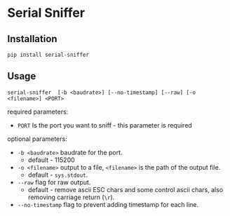 # Serial Sniffer

## Installation

```shell
pip install serial-sniffer
```

## Usage

```shell
serial-sniffer  [-b <baudrate>] [--no-timestamp] [--raw] [-o <filename>] <PORT>
```
required parameters:
- `PORT` Is the port you want to sniff - this parameter is required

optional parameters:
- `-b <baudrate>` baudrate for the port.
  - default - 115200
- `-o <filename>` output to a file, `<filename>` is the path of the output file.
  - default - `sys.stdout`.
- `--raw` flag for raw output.
  - default - remove ascii ESC chars and some control ascii chars, also removing carriage return (`\r`).
- `--no-timestamp` flag to prevent adding timestamp for each line.
